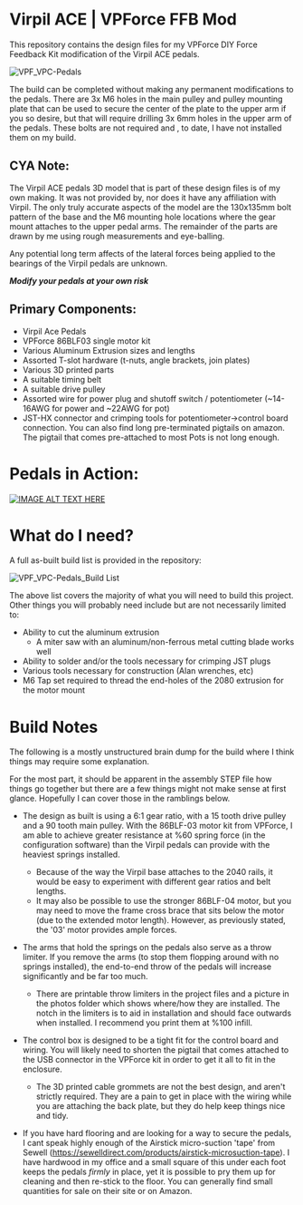 # Virpil ACE | VPForce FFB Mod

This repository contains the design files for my VPForce DIY Force Feedback Kit modification of the Virpil ACE pedals.

![VPF_VPC-Pedals](https://github.com/Number481/VirpilACE-VPForce-Mod/assets/87660141/35120b26-20e5-49ec-a336-afeae8ac1e1b)



The build can be completed without making any permanent modifications to the pedals.  There are 3x M6 holes in the main pulley and pulley mounting plate that can be used to secure the center of the plate to the upper arm if you so desire, but that will require drilling 3x 6mm holes in the upper arm of the pedals.  These bolts are not required and , to date, I have not installed them on my build.
## CYA Note:
The Virpil ACE pedals 3D model that is part of these design files is of my own making.  It was not provided by, nor does it have any affiliation with Virpil.  The only truly accurate aspects of the model are the 130x135mm bolt pattern of the base and the M6 mounting hole locations where the gear mount attaches to the upper pedal arms.  The remainder of the parts are drawn by me using rough measurements and eye-balling.

Any potential long term affects of the lateral forces being applied to the bearings of the Virpil pedals are unknown.

***Modify your pedals at your own risk***
## Primary Components:
- Virpil Ace Pedals
- VPForce 86BLF03 single motor kit
- Various Aluminum Extrusion sizes and lengths
- Assorted T-slot hardware (t-nuts, angle brackets, join plates)
- Various 3D printed parts
- A suitable timing belt
- A suitable drive pulley
- Assorted wire for power plug and shutoff switch / potentiometer (~14-16AWG for power and ~22AWG for pot)
- JST-HX connector and crimping tools for potentiometer->control board connection.  You can also find long pre-terminated pigtails on amazon.  The pigtail that comes pre-attached to most Pots is not long enough.

# Pedals in Action:
[![IMAGE ALT TEXT HERE](https://img.youtube.com/vi/AWd7LjSCXhk/0.jpg)](https://www.youtube.com/watch?v=AWd7LjSCXhk)

# What do I need?
A full as-built build list is provided in the repository:

![VPF_VPC-Pedals_Build List](https://github.com/Number481/VirpilACE-VPForce-Mod/assets/87660141/06de5e9a-05b0-46f9-ba9b-e99bf14c8f3f)

The above list covers the majority of what you will need to build this project. Other things you will probably need include but are not necessarily limited to:
- Ability to cut the aluminum extrusion
    - A miter saw with an aluminum/non-ferrous metal cutting blade works well
- Ability to solder and/or the tools necessary for crimping JST plugs
- Various tools necessary for construction (Alan wrenches, etc)
- M6 Tap set required to thread the end-holes of the 2080 extrusion for the motor mount

# Build Notes
The following is a mostly unstructured brain dump for the build where I think things may require some explanation.

For the most part, it should be apparent in the assembly STEP file how things go together but there are a few things
might not make sense at first glance.  Hopefully I can cover those in the ramblings below.

- The design as built is using a 6:1 gear ratio, with a 15 tooth drive pulley and a 90 tooth main pulley.  With the 
86BLF-03 motor kit from VPForce, I am able to achieve greater resistance at %60 spring force (in the configuration software) than the Virpil pedals can provide with the heaviest springs installed.
    - Because of the way the Virpil base attaches to the 2040 rails, it would be easy to experiment with different gear ratios and belt lengths.
    - It may also be possible to use the stronger 86BLF-04 motor, but you may need to move the frame cross brace that 
sits below the motor (due to the extended motor length).  However, as previously stated, the '03' motor provides ample forces.

- The arms that hold the springs on the pedals also serve as a throw limiter.  If you remove the arms (to stop them 
flopping around with no springs installed), the end-to-end throw of the pedals will increase significantly and be far too much.
    - There are printable throw limiters in the project files and a picture in the photos folder which shows where/how they are installed.
The notch in the limiters is to aid in installation and should face outwards when installed.  I recommend you print them
at %100 infill.

- The control box is designed to be a tight fit for the control board and wiring.  You will likely need to shorten the 
pigtail that comes attached to the USB connector in the VPForce kit in order to get it all to fit in the enclosure.
    - The 3D printed cable grommets are not the best design, and aren't strictly required.  They are a pain to get in place 
with the wiring while you are attaching the back plate, but they do help keep things nice and tidy.
- If you have hard flooring and are looking for a way to secure the pedals, I cant speak highly enough of the Airstick micro-suction 'tape'
from Sewell (https://sewelldirect.com/products/airstick-microsuction-tape). I have hardwood in my office and a small square of this under each foot keeps the pedals *firmly* in place, yet it is possible to pry them up for cleaning and then re-stick to the floor.   You can generally find small quantities for sale on their site or on Amazon.
